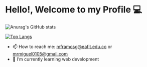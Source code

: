 # Hello!, Welcome to my Profile :computer:

![Anurag's GitHub stats](https://github-readme-stats.vercel.app/api?username=mframosg&show_icons=true&theme=gotham)
<!--[![Top Langs](https://github-readme-stats.vercel.app/api/top-langs/?username=mframosg&show_icons=true&theme=gotham&langs_count=10)](https://github.com/anuraghazra/github-readme-stats)-->
<!--
**mframosg/mframosg** is a ✨ _special_ ✨ repository because its `README.md` (this file) appears on your GitHub profile.

Here are some ideas to get you started:

- 🔭 I’m currently working on ...
- 🌱 I’m currently learning ...
- 👯 I’m looking to collaborate on ...
- 🤔 I’m looking for help with ...
- 💬 Ask me about ...
- 📫 How to reach me: ...
- 😄 Pronouns: ...
- ⚡ Fun fact: ...
-->
[![Top Langs](https://github-readme-stats.vercel.app/api/top-langs/?username=mframosg&layout=compact&show_icons=true&theme=gotham&langs_count=10)](https://github.com/anuraghazra/github-readme-stats)
- 📫 How to reach me: mframosg@eafit.edu.co or mrmiguel0105@gmail.com
-  🌱 I’m currently learning web development
